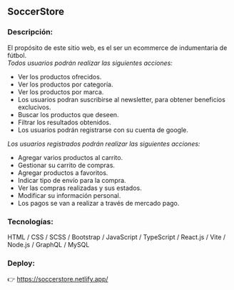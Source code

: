 ## SoccerStore

### Descripción:

El propósito de este sitio web, es el ser un ecommerce de indumentaria de fútbol.  
_Todos usuarios podrán realizar las siguientes acciones:_

- Ver los productos ofrecidos.
- Ver los productos por categoría.
- Ver los productos por marca.
- Los usuarios podran suscribirse al newsletter, para obtener beneficios exclucivos.
- Buscar los productos que deseen.
- Filtrar los resultados obtenidos.
- Los usuarios podrán registrarse con su cuenta de google.

_Los usuarios registrados podrán realizar las siguientes acciones:_

- Agregar varios productos al carrito.
- Gestionar su carrito de compras.
- Agregar productos a favoritos.
- Indicar tipo de envío para la compra.
- Ver las compras realizadas y sus estados.
- Modificar su información personal.
- Los pagos se van a realizar a través de mercado pago.

### Tecnologías:

HTML / CSS / SCSS / Bootstrap / JavaScript / TypeScript / React.js / Vite / Node.js / GraphQL / MySQL

### Deploy:

👉 https://soccerstore.netlify.app/
